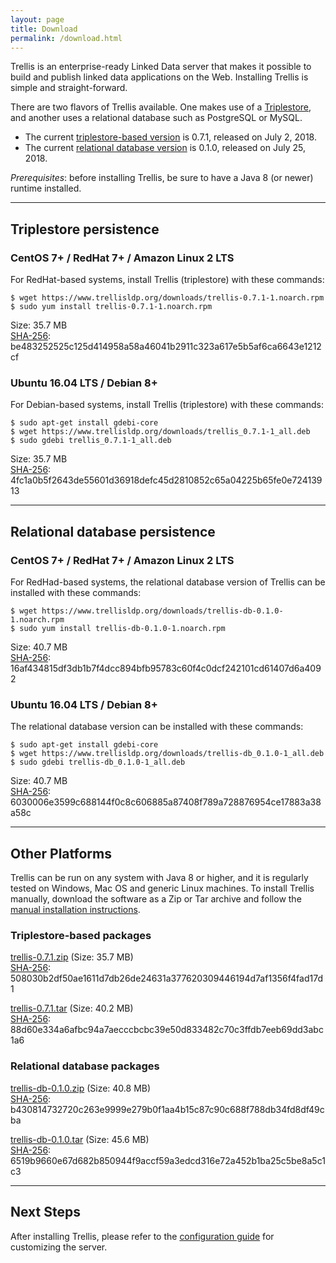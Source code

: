 ```yaml
---
layout: page
title: Download
permalink: /download.html
---
```


Trellis is an enterprise-ready Linked Data server that makes it possible to build and publish linked data applications on the Web.
Installing Trellis is simple and straight-forward.

There are two flavors of Trellis available. One makes use of a [Triplestore](https://en.wikipedia.org/wiki/Triplestore), and another uses a relational database such as PostgreSQL or MySQL.

  * The current [triplestore-based version](https://github.com/trellis-ldp/trellis/releases/latest) is 0.7.1, released on July 2, 2018.
  * The current [relational database version](https://github.com/trellis-ldp/trellis-ext-db/releases/latest) is 0.1.0, released on July 25, 2018.

_Prerequisites_: before installing Trellis, be sure to have a Java 8 (or newer) runtime installed.

---

## Triplestore persistence

### CentOS 7+ / RedHat 7+ / Amazon Linux 2 LTS

For RedHat-based systems, install Trellis (triplestore) with these commands:

    $ wget https://www.trellisldp.org/downloads/trellis-0.7.1-1.noarch.rpm
    $ sudo yum install trellis-0.7.1-1.noarch.rpm

Size: 35.7 MB  
[SHA-256](https://www.trellisldp.org/downloads/trellis-0.7.1-1.noarch.rpm.sha256): be483252525c125d414958a58a46041b2911c323a617e5b5af6ca6643e1212cf

### Ubuntu 16.04 LTS / Debian 8+

For Debian-based systems, install Trellis (triplestore) with these commands:

    $ sudo apt-get install gdebi-core
    $ wget https://www.trellisldp.org/downloads/trellis_0.7.1-1_all.deb
    $ sudo gdebi trellis_0.7.1-1_all.deb

Size: 35.7 MB  
[SHA-256](https://www.trellisldp.org/downloads/trellis_0.7.1-1_all.deb.sha256): 4fc1a0b5f2643de55601d36918defc45d2810852c65a04225b65fe0e72413913

---

## Relational database persistence

### CentOS 7+ / RedHat 7+ / Amazon Linux 2 LTS

For RedHad-based systems, the relational database version of Trellis can be installed with these commands:

    $ wget https://www.trellisldp.org/downloads/trellis-db-0.1.0-1.noarch.rpm
    $ sudo yum install trellis-db-0.1.0-1.noarch.rpm

Size: 40.7 MB  
[SHA-256](https://www.trellisldp.org/downloads/trellis-db-0.1.0-1.noarch.rpm.sha256): 16af434815df3db1b7f4dcc894bfb95783c60f4c0dcf242101cd61407d6a4092


### Ubuntu 16.04 LTS / Debian 8+

The relational database version can be installed with these commands:

    $ sudo apt-get install gdebi-core
    $ wget https://www.trellisldp.org/downloads/trellis-db_0.1.0-1_all.deb
    $ sudo gdebi trellis-db_0.1.0-1_all.deb

Size: 40.7 MB  
[SHA-256](https://www.trellisldp.org/downloads/trellis-db_0.1.0-1_all.deb.sha256): 6030006e3599c688144f0c8c606885a87408f789a728876954ce17883a38a58c

---

## Other Platforms

Trellis can be run on any system with Java 8 or higher, and it is regularly
tested on Windows, Mac OS and generic Linux machines. To install Trellis
manually, download the software as a Zip or Tar archive and follow the
[manual installation instructions](https://github.com/trellis-ldp/trellis/wiki/Manual-Installation).

### Triplestore-based packages

[trellis-0.7.1.zip](https://www.trellisldp.org/downloads/trellis-0.7.1.zip)
(Size: 35.7 MB)  
[SHA-256](https://www.trellisldp.org/downloads/trellis-0.7.1.zip.sha256): 508030b2df50ae1611d7db26de24631a377620309446194d7af1356f4fad17d1

[trellis-0.7.1.tar](https://www.trellisldp.org/downloads/trellis-0.7.1.tar)
(Size: 40.2 MB)  
[SHA-256](https://www.trellisldp.org/downloads/trellis-0.7.1.tar.sha256): 88d60e334a6afbc94a7aecccbcbc39e50d833482c70c3ffdb7eeb69dd3abc1a6

### Relational database packages

[trellis-db-0.1.0.zip](https://www.trellisldp.org/downloads/trellis-db-0.1.0.zip)
(Size: 40.8 MB)  
[SHA-256](https://www.trellisldp.org/downloads/trellis-db-0.1.0.zip.sha256): b430814732720c263e9999e279b0f1aa4b15c87c90c688f788db34fd8df49cba

[trellis-db-0.1.0.tar](https://www.trellisldp.org/downloads/trellis-db-0.1.0.tar)
(Size: 45.6 MB)  
[SHA-256](https://www.trellisldp.org/downloads/trellis-db-0.1.0.tar.sha256): 6519b9660e67d682b850944f9accf59a3edcd316e72a452b1ba25c5be8a5c1c3

---

## Next Steps

After installing Trellis, please refer to the [configuration guide](https://github.com/trellis-ldp/trellis/wiki/Configuration-Guide)
for customizing the server.


